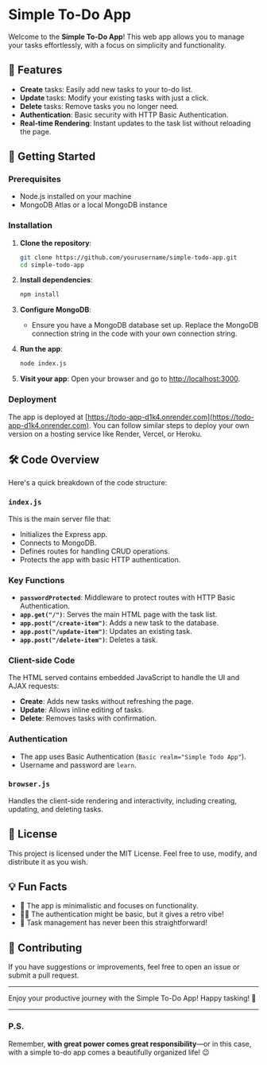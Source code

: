 # Simple To-Do App

Welcome to the **Simple To-Do App**! This web app allows you to manage your tasks effortlessly, with a focus on simplicity and functionality.

## 📝 Features

- **Create** tasks: Easily add new tasks to your to-do list.
- **Update** tasks: Modify your existing tasks with just a click.
- **Delete** tasks: Remove tasks you no longer need.
- **Authentication**: Basic security with HTTP Basic Authentication.
- **Real-time Rendering**: Instant updates to the task list without reloading the page.

## 🚀 Getting Started

### Prerequisites

- Node.js installed on your machine
- MongoDB Atlas or a local MongoDB instance

### Installation

1. **Clone the repository**:
   ```bash
   git clone https://github.com/yourusername/simple-todo-app.git
   cd simple-todo-app
   ```

2. **Install dependencies**:
   ```bash
   npm install
   ```

3. **Configure MongoDB**:
   - Ensure you have a MongoDB database set up. Replace the MongoDB connection string in the code with your own connection string.

4. **Run the app**:
   ```bash
   node index.js
   ```

5. **Visit your app**:
   Open your browser and go to [http://localhost:3000](http://localhost:3000).

### Deployment

The app is deployed at [https://todo-app-d1k4.onrender.com](https://todo-app-d1k4.onrender.com). You can follow similar steps to deploy your own version on a hosting service like Render, Vercel, or Heroku.

## 🛠️ Code Overview

Here's a quick breakdown of the code structure:

### `index.js`

This is the main server file that:

- Initializes the Express app.
- Connects to MongoDB.
- Defines routes for handling CRUD operations.
- Protects the app with basic HTTP authentication.

### Key Functions

- **`passwordProtected`**: Middleware to protect routes with HTTP Basic Authentication.
- **`app.get("/")`**: Serves the main HTML page with the task list.
- **`app.post("/create-item")`**: Adds a new task to the database.
- **`app.post("/update-item")`**: Updates an existing task.
- **`app.post("/delete-item")`**: Deletes a task.

### Client-side Code

The HTML served contains embedded JavaScript to handle the UI and AJAX requests:

- **Create**: Adds new tasks without refreshing the page.
- **Update**: Allows inline editing of tasks.
- **Delete**: Removes tasks with confirmation.

### Authentication

- The app uses Basic Authentication (`Basic realm="Simple Todo App"`).
- Username and password are `learn`.

### **`browser.js`**

Handles the client-side rendering and interactivity, including creating, updating, and deleting tasks.

## 📄 License

This project is licensed under the MIT License. Feel free to use, modify, and distribute it as you wish.

## 💡 Fun Facts

- 🚀 The app is minimalistic and focuses on functionality.
- 🧙‍♂️ The authentication might be basic, but it gives a retro vibe!
- 💬 Task management has never been this straightforward!

## 🤝 Contributing

If you have suggestions or improvements, feel free to open an issue or submit a pull request.

---

Enjoy your productive journey with the Simple To-Do App! Happy tasking! 🎉

---

### P.S.

Remember, **with great power comes great responsibility**—or in this case, with a simple to-do app comes a beautifully organized life! 😉